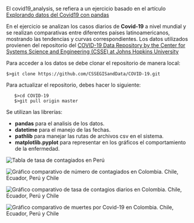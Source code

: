 El covid19_analysis, se refiera a un ejercicio basado en el artículo [Explorando datos del Covid19 con pandas](https://www.seraph.to/python-pandas-covid19-1.html#python-pandas-covid19-1)

En el ejercicio se analizan los casos diarios de **Covid-19** a nivel mundial y se realizan comparativas entre diferentes países latinoamericanos, mostrando las tendencias y curvas correspondientes. Los datos utilizados provienen del repositorio del [COVID-19 Data Repository by the Center for Systems Science and Engineering (CSSE) at Johns Hopkins University](https://github.com/CSSEGISandData/COVID-19)

Para acceder a los datos se debe clonar el repositorio de manera local:

```$>git clone https://github.com/CSSEGISandData/COVID-19.git```

Para actualizar el repositorio, debes hacer lo siguiente:

```
   $>cd COVID-19
   $>git pull origin master

```

Se utilizan las librerías:
* **pandas** para el analisis de los datos.
* **datetime** para el manejo de las fechas.
* **pathlib** para manejar las rutas de archivos csv en el sistema.
* **matplotlib.pyplot** para representar en los gráficos el comportamiento de la enfermedad.


 ![Tabla de tasa de contagiados en Perú](https://ibb.co/423LLh7)

 ![Gráfico comparativo de número de contagiados en Colombia. Chile, Ecuador, Perú y Chile](https://ibb.co/q0j68rF)

 ![Gráfico comparativo de tasa de contagios diarios en Colombia. Chile, Ecuador, Perú y Chile](https://ibb.co/nRq57J8)

 ![Gráfico comparativo de muertes por Covid-19 en Colombia. Chile, Ecuador, Perú y Chile](https://ibb.co/gJLnk6k)
